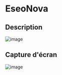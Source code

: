# EseoNova

## Description

![image](https://user-images.githubusercontent.com/66129931/169667473-a9164d9f-6f7c-492e-be2e-7736bade35b5.png)

## Capture d'écran

![image](https://user-images.githubusercontent.com/66129931/169667487-77fd70e6-99ec-45a3-9e58-236f396f04a2.png)
